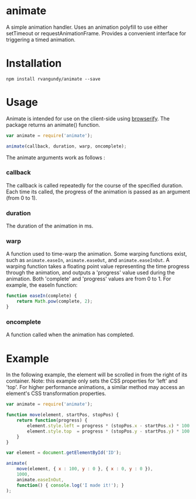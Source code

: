 animate
=======

A simple animation handler. Uses an animation polyfill to use either setTimeout or requestAnimationFrame. Provides a convenient interface for triggering a timed animation.

Installation
=======
```
npm install rvangundy/animate --save
```

Usage
=====
Animate is intended for use on the client-side using [browserify](https://github.com/substack/node-browserify). The package returns an animate() function.

```javascript
var animate = require('animate');

animate(callback, duration, warp, oncomplete);
```

The animate arguments work as follows :

### callback
The callback is called repeatedly for the course of the specified duration. Each time its called, the progress of the animation is passed as an argument (from 0 to 1).

### duration
The duration of the animation in ms.

### warp
A function used to time-warp the animation. Some warping functions exist, such as ```animate.easeIn```, ```animate.easeOut```, and ```animate.easeInOut```. A warping function takes a floating point value representing the time progress through the animation, and outputs a 'progress' value used during the animation. Both 'complete' and 'progress' values are from 0 to 1. For example, the easeIn function:

```javascript
function easeIn(complete) {
    return Math.pow(complete, 2);
}
```

### oncomplete
A function called when the animation has completed.

Example
=======

In the following example, the element will be scrolled in from the right of its container. Note: this example only sets the CSS properties for 'left' and 'top'. For higher performance animations, a similar method may access an element's CSS transformation properties.

```javascript
var animate = require('animate');

function move(element, startPos, stopPos) {
    return function(progress) {
        element.style.left = progress * (stopPos.x - startPos.x) * 100 + '%';
        element.style.top  = progress * (stopPos.y - startPos.y) * 100 + '%';
    }
}

var element = document.getElementById('ID');

animate(
    move(element, { x : 100, y : 0 }, { x : 0, y : 0 }),
    1000,
    animate.easeInOut,
    function() { console.log('I made it!'); }
);
```
